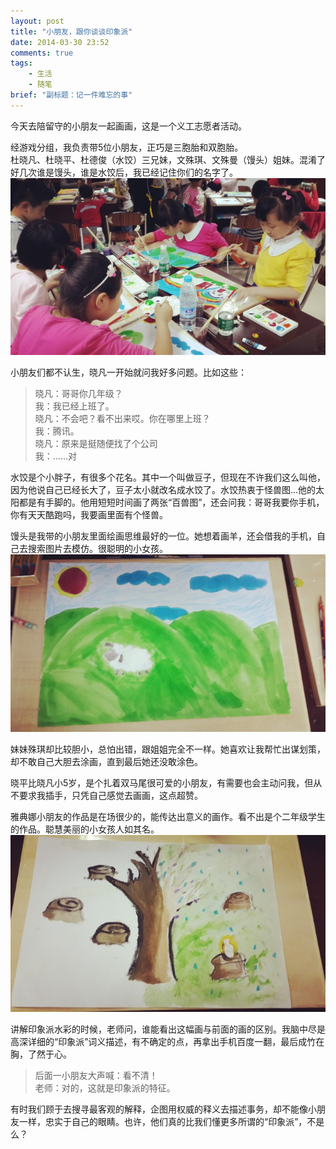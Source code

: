 ```yaml
---
layout: post
title: "小朋友，跟你谈谈印象派"
date: 2014-03-30 23:52
comments: true
tags: 
	- 生活 
	- 随笔
brief: "副标题：记一件难忘的事"
---       
```


今天去陪留守的小朋友一起画画，这是一个义工志愿者活动。

经游戏分组，我负责带5位小朋友，正巧是三胞胎和双胞胎。                     
杜晓凡、杜晓平、杜德俊（水饺）三兄妹，文殊琪、文殊曼（馒头）姐妹。混淆了好几次谁是馒头，谁是水饺后，我已经记住你们的名字了。                         
![5位小朋友](/assets/blogImg/volunteer1.jpg)                  
<!-- more -->
小朋友们都不认生，晓凡一开始就问我好多问题。比如这些：        
> 晓凡：哥哥你几年级？        
> 我：我已经上班了。         
> 晓凡：不会吧？看不出来哎。你在哪里上班？            
> 我：腾讯。            
> 晓凡：原来是挺随便找了个公司               
> 我：……对

水饺是个小胖子，有很多个花名。其中一个叫做豆子，但现在不许我们这么叫他，因为他说自己已经长大了，豆子太小就改名成水饺了。水饺热衷于怪兽图…他的太阳都是有手脚的。他用短短时间画了两张“百兽图”，还会问我：哥哥我要你手机，你有天天酷跑吗，我要画里面有个怪兽。

馒头是我带的小朋友里面绘画思维最好的一位。她想着画羊，还会借我的手机，自己去搜索图片去模仿。很聪明的小女孩。                     
![馒头的画](/assets/blogImg/volunteer2.jpg)                  

妹妹殊琪却比较胆小，总怕出错，跟姐姐完全不一样。她喜欢让我帮忙出谋划策，却不敢自己大胆去涂画，直到最后她还没敢涂色。

晓平比晓凡小5岁，是个扎着双马尾很可爱的小朋友，有需要也会主动问我，但从不要求我插手，只凭自己感觉去画画，这点超赞。

雅典娜小朋友的作品是在场很少的，能传达出意义的画作。看不出是个二年级学生的作品。聪慧美丽的小女孩人如其名。                       
![雅典娜的画](/assets/blogImg/volunteer3.jpg)                  

讲解印象派水彩的时候，老师问，谁能看出这幅画与前面的画的区别。我脑中尽是高深详细的“印象派”词义描述，有不确定的点，再拿出手机百度一翻，最后成竹在胸，了然于心。

> 后面一小朋友大声喊：看不清！             
> 老师：对的，这就是印象派的特征。

有时我们顾于去搜寻最客观的解释，企图用权威的释义去描述事务，却不能像小朋友一样，忠实于自己的眼睛。也许，他们真的比我们懂更多所谓的“印象派”，不是么？